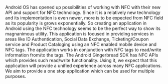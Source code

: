 Android OS has opened up possibilities of working with NFC with their new API and support for NFC technology. Since it is a relatively new technology and its implementation is even newer, more is to be expected from NFC field as its popularity is grows exponentially. So creating an application in Android using the NFC technology seems to be the perfect way to show its magnanimous utility. This application is focused in providing services in areas like ID Authentication, Social Data Exchange, Ticketing/Coupon service and Product Cataloging using an NFC enabled mobile device and NFC tags. The application works in conjunction with NFC tags to read/write information from/to the tags. The Android Gingerbread SDK has NFC APIs which provides such read/write functionality. Using it, we expect that this application will provide a unified experience across many NFC applications. We aim to provide a one stop application which can be used for multiple purposes.